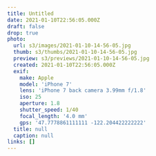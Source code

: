 ```yaml
---
title: Untitled
date: 2021-01-10T22:56:05.000Z
draft: false
drop: true
photo:
  url: s3/images/2021-01-10-14-56-05.jpg
  thumb: s3/thumbs/2021-01-10-14-56-05.jpg
  preview: s3/previews/2021-01-10-14-56-05.jpg
  created: 2021-01-10T22:56:05.000Z
  exif:
    make: Apple
    model: 'iPhone 7'
    lens: 'iPhone 7 back camera 3.99mm f/1.8'
    iso: 25
    aperture: 1.8
    shutter_speed: 1/40
    focal_length: '4.0 mm'
    gps: '47.7778861111111 -122.204422222222'
  title: null
  caption: null
links: []
---
```

